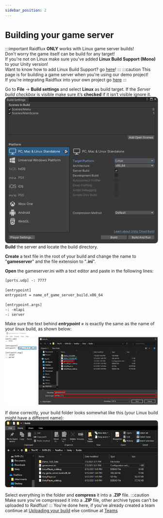 ```yaml
---
sidebar_position: 2
---
```


# Building your game server 

:::important
Raidflux **ONLY** works with Linux game server builds!  
Don't worry the game itself can be build for any target!   
If you're not on Linux make sure you've added **Linux Build Support (Mono)** to your Unity version!  
Want to know how to add Linux Build Support? go [here](../preparing-unity.md)!
:::
:::caution
This page is for building a game server when you're using our demo project!  
If you're integrating Raidflux into your own project go [here](../integrate/building-game-server-integrate)
:::

Go to **File** -> **Build settings** and select **Linux** as build target.
If the *Server build checkbox* is visible make sure it’s **checked** if it isn’t visible ignore it.  
![build-target-linux](./assets/build-target-linux.png)  
**Build** the server and locate the build directory.  

**Create** a text file in the root of your build and change the name to "**gameserver**" and the file extension to "**.ini**".  

**Open** the gameserver.ini with a text editor and paste in the following lines:
```
[ports.udp] -: 7777

[entrypoint]
entrypoint = name_of_game_server_build.x86_64

[entrypoint.args]
-: -mlapi
-: server
```

Make sure the text behind ***entrypoint =*** is exactly the same as the name of your linux build, as shown below:
![gameserver-save](./assets/gameserver-ini.png)  

If done correctly, your build folder looks somewhat like this (your Linux build might have a different name):
![build-folder](./assets/build-folder.png)  

Select everything in the folder and **compress** it into a **.ZIP** file.
:::caution
Make sure you've compressed it into a **.ZIP** file, other archive types can't be uploaded to Raidflux!
:::
You're done here, if you've already created a team continue at [Uploading your build](./../../raidflux-console/builds#uploading-your-build) else continue at [Teams](./../../raidflux-console/teams)
